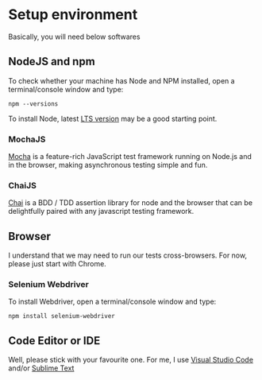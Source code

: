 # Setup environment
Basically, you will need below softwares

## NodeJS and npm
To check whether your machine has Node and NPM installed, open a terminal/console window and type:

```npm --versions```

To install Node, latest [LTS version](https://nodejs.org/en/) may be a good starting point.

### MochaJS
[Mocha](https://mochajs.org/) is a feature-rich JavaScript test framework running on Node.js and in the browser, making asynchronous testing simple and fun.

### ChaiJS
[Chai](https://www.chaijs.com/) is a BDD / TDD assertion library for node and the browser that can be delightfully paired with any javascript testing framework.

## Browser
I understand that we may need to run our tests cross-browsers. For now, please just start with Chrome.

### Selenium Webdriver
To install Webdriver, open a terminal/console window and type:
```
npm install selenium-webdriver
```

## Code Editor or IDE
Well, please stick with your favourite one. For me, I use [Visual Studio Code](https://code.visualstudio.com/) and/or [Sublime Text](https://www.sublimetext.com/)
